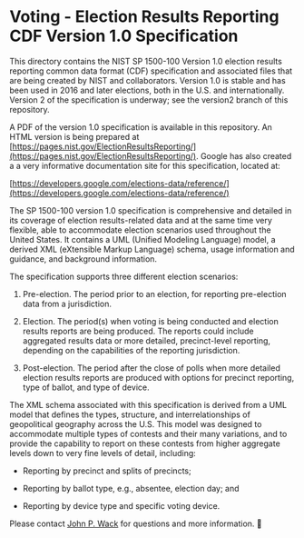 # Voting - Election Results Reporting CDF Version 1.0 Specification

This directory contains the NIST SP 1500-100 Version 1.0 election results reporting common data format (CDF) specification and associated files that are being created by NIST and collaborators. Version 1.0 is stable and has been used in 2016 and later elections, both in the U.S. and internationally.  Version 2 of the specification is underway; see the version2 branch of this repository.

A PDF of the version 1.0 specification is available in this repository.  An HTML version is being prepared at  [https://pages.nist.gov/ElectionResultsReporting/](https://pages.nist.gov/ElectionResultsReporting/).  Google has also created a a very informative documentation site for this specification, located at:

[https://developers.google.com/elections-data/reference/](https://developers.google.com/elections-data/reference/)

The SP 1500-100 version 1.0 specification is comprehensive and detailed in its coverage of election results-related data and at the same time very flexible, able to accommodate election scenarios used throughout the United States.  It contains a UML (Unified Modeling Language) model, a derived XML (eXtensible Markup Language) schema, usage information and guidance, and background information.

The specification supports three different election scenarios:

1. Pre-election.  The period prior to an election, for reporting pre-election data from a jurisdiction.

2. Election.  The period(s) when voting is being conducted and election results reports are being produced.  The reports could include aggregated results data or more detailed, precinct-level reporting, depending on the capabilities of the reporting jurisdiction.

3. Post-election.  The period after the close of polls when more detailed election results reports are produced with options for precinct reporting, type of ballot, and type of device.

The XML schema associated with this specification is derived from a UML model that defines the types, structure, and interrelationships of geopolitical geography across the U.S. This model was designed to accommodate multiple types of contests and their many variations, and to provide the capability to report on these contests from higher aggregate levels down to very fine levels of detail, including:

- Reporting by precinct and splits of precincts;

- Reporting by ballot type, e.g., absentee, election day; and

- Reporting by device type and specific voting device.

Please contact [John P. Wack](mailto:john.wack@nist.gov) for questions and more information.

